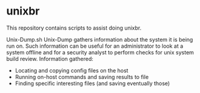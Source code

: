 # unixbr
This repository contains scripts to assist doing unixbr.

Unix-Dump.sh
Unix-Dump gathers information about the system it is being run on.
Such information can be useful for an administrator to look at a system offline
and for a security analyst to perform checks for unix system build review.
Information gathered:
* Locating and copying config files on the host
* Running on-host commands and saving results to file
* Finding specific interesting files (and saving eventually those)
